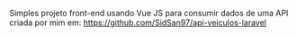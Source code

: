 Simples projeto front-end usando Vue JS para consumir dados de uma API criada por mim em: https://github.com/SidSan97/api-veiculos-laravel 
